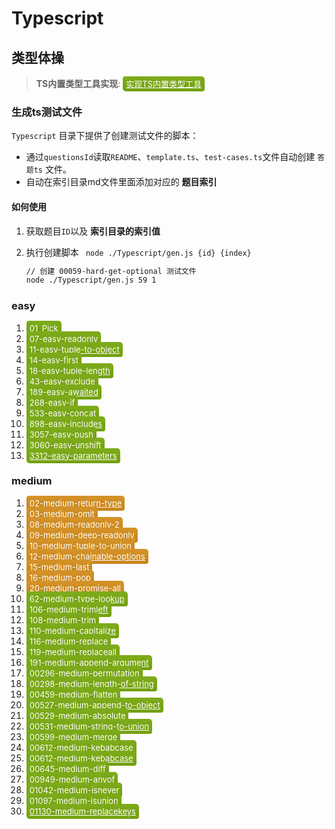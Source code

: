 # Typescript

## 类型体操


> **TS内置类型工具实现**:  <a href='./code/实现TS内置类型工具.ts' style="background-image: linear-gradient(#7EAB1B,#72A00F);color:#fff;padding:4px 5px;border-radius:4px 5px;font-size:13px;">实现TS内置类型工具</a>

### 生成ts测试文件

`Typescript` 目录下提供了创建测试文件的脚本：

- 通过`questionsId`读取`README`、`template.ts`、`test-cases.ts`文件自动创建 `答题ts` 文件。
- 自动在索引目录md文件里面添加对应的 **题目索引**

#### 如何使用

1. 获取题目`ID`以及 **索引目录的索引值**

2. 执行创建脚本 ` node ./Typescript/gen.js {id} {index}`

   ```bash
   // 创建 00059-hard-get-optional 测试文件
   node ./Typescript/gen.js 59 1
   ```

   

   



### easy

1. <a href='./code/01_Pick.ts' style="background-image: linear-gradient(#7EAB1B,#72A00F);color:#fff;padding:4px 5px;border-radius:4px 5px;font-size:13px;">01_Pick</a>
2.  <a href='./code/07-easy-readonly.ts' style="background-image: linear-gradient(#7EAB1B,#72A00F);color:#fff;padding:4px 5px;border-radius:4px 5px;font-size:13px;">07-easy-readonly</a>
3.  <a href='./code/11-easy-tuple-to-object.ts' style="background-image: linear-gradient(#7EAB1B,#72A00F);color:#fff;padding:4px 5px;border-radius:4px 5px;font-size:13px;">11-easy-tuple-to-object</a>
4.  <a href='./code/14-easy-first.ts' style="background-image: linear-gradient(#7EAB1B,#72A00F);color:#fff;padding:4px 5px;border-radius:4px 5px;font-size:13px;">14-easy-first</a>
5. <a href='./code/18-easy-tuple-length.ts' style="background-image: linear-gradient(#7EAB1B,#72A00F);color:#fff;padding:4px 5px;border-radius:4px 5px;font-size:13px;">18-easy-tuple-length</a>
6. <a href='./code/43-easy-exclude.ts' style="background-image: linear-gradient(#7EAB1B,#72A00F);color:#fff;padding:4px 5px;border-radius:4px 5px;font-size:13px;">43-easy-exclude</a>
7. <a href='./code/189-easy-awaited.ts' style="background-image: linear-gradient(#7EAB1B,#72A00F);color:#fff;padding:4px 5px;border-radius:4px 5px;font-size:13px;">189-easy-awaited</a>
8. <a href='./code/268-easy-if.ts' style="background-image: linear-gradient(#7EAB1B,#72A00F);color:#fff;padding:4px 5px;border-radius:4px 5px;font-size:13px;">268-easy-if</a>
9. <a href='./code/533-easy-concat.ts' style="background-image: linear-gradient(#7EAB1B,#72A00F);color:#fff;padding:4px 5px;border-radius:4px 5px;font-size:13px;">533-easy-concat</a>
10. <a href='./code/898-easy-includes.ts' style="background-image: linear-gradient(#7EAB1B,#72A00F);color:#fff;padding:4px 5px;border-radius:4px 5px;font-size:13px;">898-easy-includes</a>
11. <a href='./code/3057-easy-push.ts' style="background-image: linear-gradient(#7EAB1B,#72A00F);color:#fff;padding:4px 5px;border-radius:4px 5px;font-size:13px;">3057-easy-push</a>
12. <a href='./code/3060-easy-unshift.ts' style="background-image: linear-gradient(#7EAB1B,#72A00F);color:#fff;padding:4px 5px;border-radius:4px 5px;font-size:13px;">3060-easy-unshift</a>
13. <a href='./code/3312-easy-parameters.ts' style="background-image: linear-gradient(#7EAB1B,#72A00F);color:#fff;padding:4px 5px;border-radius:4px 5px;font-size:13px;">3312-easy-parameters</a>


### medium
1. <a href='./code/02-medium-return-type.ts' style="background-image: linear-gradient(#D59329,#C6841A);color:#fff;padding:4px 5px;border-radius:4px 5px;font-size:13px;">02-medium-return-type</a>
2. <a href='./code/03-medium-omit.ts' style="background-image: linear-gradient(#D59329,#C6841A);color:#fff;padding:4px 5px;border-radius:4px 5px;font-size:13px;">03-medium-omit</a>
3. <a href='./code/08-medium-readonly-2.ts' style="background-image: linear-gradient(#D59329,#C6841A);color:#fff;padding:4px 5px;border-radius:4px 5px;font-size:13px;">08-medium-readonly-2</a>
4. <a href='./code/09-medium-deep-readonly.ts' style="background-image: linear-gradient(#D59329,#C6841A);color:#fff;padding:4px 5px;border-radius:4px 5px;font-size:13px;">09-medium-deep-readonly</a>
5. <a href='./code/10-medium-tuple-to-union.ts' style="background-image: linear-gradient(#D59329,#C6841A);color:#fff;padding:4px 5px;border-radius:4px 5px;font-size:13px;">10-medium-tuple-to-union</a>
6. <a href='./code/12-medium-chainable-options.ts' style="background-image: linear-gradient(#D59329,#C6841A);color:#fff;padding:4px 5px;border-radius:4px 5px;font-size:13px;">12-medium-chainable-options</a>
7. <a href='./code/15-medium-last.ts' style="background-image: linear-gradient(#D59329,#C6841A);color:#fff;padding:4px 5px;border-radius:4px 5px;font-size:13px;">15-medium-last</a>
8. <a href='./code/16-medium-pop.ts' style="background-image: linear-gradient(#D59329,#C6841A);color:#fff;padding:4px 5px;border-radius:4px 5px;font-size:13px;">16-medium-pop</a>
9. <a href='./code/20-medium-promise-all.ts' style="background-image: linear-gradient(#D59329,#C6841A);color:#fff;padding:4px 5px;border-radius:4px 5px;font-size:13px;">20-medium-promise-all</a>
10. <a href='./code/62-medium-type-lookup.ts' style="background-image: linear-gradient(#7EAB1B,#72A00F);color:#fff;padding:4px 5px;border-radius:4px 5px;font-size:13px;">62-medium-type-lookup</a>
11. <a href='./code/106-medium-trimleft.ts' style="background-image: linear-gradient(#7EAB1B,#72A00F);color:#fff;padding:4px 5px;border-radius:4px 5px;font-size:13px;">106-medium-trimleft</a>
12. <a href='./code/108-medium-trim.ts' style="background-image: linear-gradient(#7EAB1B,#72A00F);color:#fff;padding:4px 5px;border-radius:4px 5px;font-size:13px;">108-medium-trim</a>
13. <a href='./code/110-medium-capitalize.ts' style="background-image: linear-gradient(#7EAB1B,#72A00F);color:#fff;padding:4px 5px;border-radius:4px 5px;font-size:13px;">110-medium-capitalize</a>
14. <a href='./code/116-medium-replace.ts' style="background-image: linear-gradient(#7EAB1B,#72A00F);color:#fff;padding:4px 5px;border-radius:4px 5px;font-size:13px;">116-medium-replace</a>
15. <a href='./code/119-medium-replaceall.ts' style="background-image: linear-gradient(#7EAB1B,#72A00F);color:#fff;padding:4px 5px;border-radius:4px 5px;font-size:13px;">119-medium-replaceall</a>
16. <a href='./code/191-medium-append-argument.ts' style="background-image: linear-gradient(#7EAB1B,#72A00F);color:#fff;padding:4px 5px;border-radius:4px 5px;font-size:13px;">191-medium-append-argument</a>
16. <a href='./code/00296-medium-permutation.ts' style="background-image: linear-gradient(#7EAB1B,#72A00F);color:#fff;padding:4px 5px;border-radius:4px 5px;font-size:13px;">00296-medium-permutation</a>
17. <a href='./code/00298-medium-length-of-string.ts' style="background-image: linear-gradient(#7EAB1B,#72A00F);color:#fff;padding:4px 5px;border-radius:4px 5px;font-size:13px;">00298-medium-length-of-string</a>
18. <a href='./code/00459-medium-flatten.ts' style="background-image: linear-gradient(#7EAB1B,#72A00F);color:#fff;padding:4px 5px;border-radius:4px 5px;font-size:13px;">00459-medium-flatten</a>
19. <a href='./code/00527-medium-append-to-object.ts' style="background-image: linear-gradient(#7EAB1B,#72A00F);color:#fff;padding:4px 5px;border-radius:4px 5px;font-size:13px;">00527-medium-append-to-object</a>
20. <a href='./code/00529-medium-absolute.ts' style="background-image: linear-gradient(#7EAB1B,#72A00F);color:#fff;padding:4px 5px;border-radius:4px 5px;font-size:13px;">00529-medium-absolute</a>
21. <a href='./code/00531-medium-string-to-union.ts' style="background-image: linear-gradient(#7EAB1B,#72A00F);color:#fff;padding:4px 5px;border-radius:4px 5px;font-size:13px;">00531-medium-string-to-union</a>
22. <a href='./code/00599-medium-merge.ts' style="background-image: linear-gradient(#7EAB1B,#72A00F);color:#fff;padding:4px 5px;border-radius:4px 5px;font-size:13px;">00599-medium-merge</a>
23. <a href='./code/00612-medium-kebabcase.ts' style="background-image: linear-gradient(#7EAB1B,#72A00F);color:#fff;padding:4px 5px;border-radius:4px 5px;font-size:13px;">00612-medium-kebabcase</a>
23. <a href='./code/00612-medium-kebabcase.ts' style="background-image: linear-gradient(#7EAB1B,#72A00F);color:#fff;padding:4px 5px;border-radius:4px 5px;font-size:13px;">00612-medium-kebabcase</a>
24. <a href='./code/00645-medium-diff.ts' style="background-image: linear-gradient(#7EAB1B,#72A00F);color:#fff;padding:4px 5px;border-radius:4px 5px;font-size:13px;">00645-medium-diff</a>
25. <a href='./code/00949-medium-anyof.ts' style="background-image: linear-gradient(#7EAB1B,#72A00F);color:#fff;padding:4px 5px;border-radius:4px 5px;font-size:13px;">00949-medium-anyof</a>
26. <a href='./code/01042-medium-isnever.ts' style="background-image: linear-gradient(#7EAB1B,#72A00F);color:#fff;padding:4px 5px;border-radius:4px 5px;font-size:13px;">01042-medium-isnever</a>
27. <a href='./code/01097-medium-isunion.ts' style="background-image: linear-gradient(#7EAB1B,#72A00F);color:#fff;padding:4px 5px;border-radius:4px 5px;font-size:13px;">01097-medium-isunion</a>
28. <a href='./code/01130-medium-replacekeys.ts' style="background-image: linear-gradient(#7EAB1B,#72A00F);color:#fff;padding:4px 5px;border-radius:4px 5px;font-size:13px;">01130-medium-replacekeys</a>